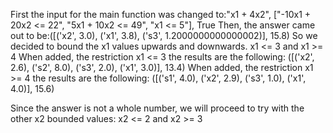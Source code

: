 First the input for the main function was changed to:"x1 + 4x2", ["-10x1 + 20x2 <= 22", "5x1 + 10x2 <= 49", "x1 <= 5"], True
Then, the answer came out to be:([('x2', 3.0), ('x1', 3.8), ('s3', 1.2000000000000002)], 15.8)
So we decided to bound the x1 values upwards and downwards. x1 <= 3 and x1 >= 4
When added, the restriction x1 <= 3 the results are the following: ([('x2', 2.6), ('s2', 8.0), ('s3', 2.0), ('x1', 3.0)], 13.4)
When added, the restriction x1 >= 4 the results are the following: ([('s1', 4.0), ('x2', 2.9), ('s3', 1.0), ('x1', 4.0)], 15.6)

Since the answer is not a whole number, we will proceed to try with the other x2 bounded values:  x2 <= 2 and x2 >= 3